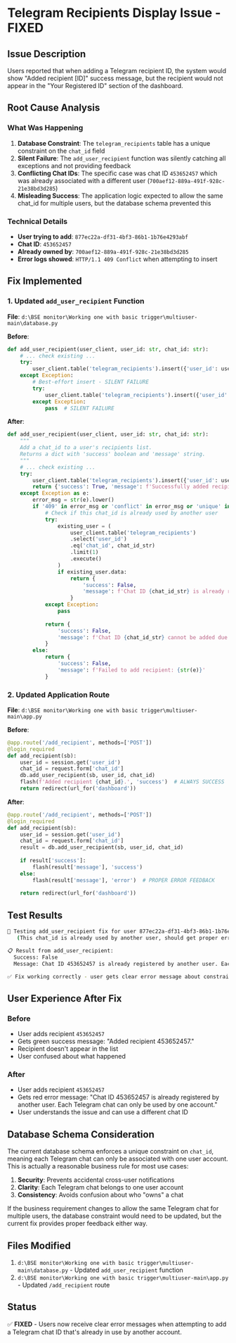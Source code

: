 # Telegram Recipients Display Issue - FIXED

## Issue Description
Users reported that when adding a Telegram recipient ID, the system would show "Added recipient [ID]" success message, but the recipient would not appear in the "Your Registered ID" section of the dashboard.

## Root Cause Analysis

### What Was Happening
1. **Database Constraint**: The `telegram_recipients` table has a unique constraint on the `chat_id` field
2. **Silent Failure**: The `add_user_recipient` function was silently catching all exceptions and not providing feedback
3. **Conflicting Chat IDs**: The specific case was chat ID `453652457` which was already associated with a different user (`700aef12-889a-491f-928c-21e38bd3d285`)
4. **Misleading Success**: The application logic expected to allow the same chat_id for multiple users, but the database schema prevented this

### Technical Details
- **User trying to add**: `877ec22a-df31-4bf3-86b1-1b76e4293abf`
- **Chat ID**: `453652457`
- **Already owned by**: `700aef12-889a-491f-928c-21e38bd3d285`
- **Error logs showed**: `HTTP/1.1 409 Conflict` when attempting to insert

## Fix Implemented

### 1. Updated `add_user_recipient` Function
**File**: `d:\BSE monitor\Working one with basic trigger\multiuser-main\database.py`

**Before**:
```python
def add_user_recipient(user_client, user_id: str, chat_id: str):
    # ... check existing ...
    try:
        user_client.table('telegram_recipients').insert({'user_id': user_id, 'chat_id': chat_id_str}).execute()
    except Exception:
        # Best-effort insert - SILENT FAILURE
        try:
            user_client.table('telegram_recipients').insert({'user_id': user_id, 'chat_id': chat_id_str}).execute()
        except Exception:
            pass  # SILENT FAILURE
```

**After**:
```python
def add_user_recipient(user_client, user_id: str, chat_id: str):
    """
    Add a chat_id to a user's recipients list.
    Returns a dict with 'success' boolean and 'message' string.
    """
    # ... check existing ...
    try:
        user_client.table('telegram_recipients').insert({'user_id': user_id, 'chat_id': chat_id_str}).execute()
        return {'success': True, 'message': f'Successfully added recipient {chat_id_str}.'}
    except Exception as e:
        error_msg = str(e).lower()
        if '409' in error_msg or 'conflict' in error_msg or 'unique' in error_msg:
            # Check if this chat_id is already used by another user
            try:
                existing_user = (
                    user_client.table('telegram_recipients')
                    .select('user_id')
                    .eq('chat_id', chat_id_str)
                    .limit(1)
                    .execute()
                )
                if existing_user.data:
                    return {
                        'success': False, 
                        'message': f'Chat ID {chat_id_str} is already registered by another user. Each Telegram chat can only be used by one account.'
                    }
            except Exception:
                pass
            
            return {
                'success': False, 
                'message': f'Chat ID {chat_id_str} cannot be added due to a database constraint. It may already be in use.'
            }
        else:
            return {
                'success': False, 
                'message': f'Failed to add recipient: {str(e)}'
            }
```

### 2. Updated Application Route
**File**: `d:\BSE monitor\Working one with basic trigger\multiuser-main\app.py`

**Before**:
```python
@app.route('/add_recipient', methods=['POST'])
@login_required
def add_recipient(sb):
    user_id = session.get('user_id')
    chat_id = request.form['chat_id']
    db.add_user_recipient(sb, user_id, chat_id)
    flash(f'Added recipient {chat_id}.', 'success')  # ALWAYS SUCCESS
    return redirect(url_for('dashboard'))
```

**After**:
```python
@app.route('/add_recipient', methods=['POST'])
@login_required
def add_recipient(sb):
    user_id = session.get('user_id')
    chat_id = request.form['chat_id']
    result = db.add_user_recipient(sb, user_id, chat_id)
    
    if result['success']:
        flash(result['message'], 'success')
    else:
        flash(result['message'], 'error')  # PROPER ERROR FEEDBACK
    
    return redirect(url_for('dashboard'))
```

## Test Results

```bash
🧪 Testing add_user_recipient fix for user 877ec22a-df31-4bf3-86b1-1b76e4293abf with chat_id 453652457
   (This chat_id is already used by another user, should get proper error message)

📋 Result from add_user_recipient:
  Success: False
  Message: Chat ID 453652457 is already registered by another user. Each Telegram chat can only be used by one account.

✅ Fix working correctly - user gets clear error message about constraint
```

## User Experience After Fix

### Before
- User adds recipient `453652457`
- Gets green success message: "Added recipient 453652457."
- Recipient doesn't appear in the list
- User confused about what happened

### After
- User adds recipient `453652457`
- Gets red error message: "Chat ID 453652457 is already registered by another user. Each Telegram chat can only be used by one account."
- User understands the issue and can use a different chat ID

## Database Schema Consideration

The current database schema enforces a unique constraint on `chat_id`, meaning each Telegram chat can only be associated with one user account. This is actually a reasonable business rule for most use cases:

1. **Security**: Prevents accidental cross-user notifications
2. **Clarity**: Each Telegram chat belongs to one user account
3. **Consistency**: Avoids confusion about who "owns" a chat

If the business requirement changes to allow the same Telegram chat for multiple users, the database constraint would need to be updated, but the current fix provides proper feedback either way.

## Files Modified
1. `d:\BSE monitor\Working one with basic trigger\multiuser-main\database.py` - Updated `add_user_recipient` function
2. `d:\BSE monitor\Working one with basic trigger\multiuser-main\app.py` - Updated `/add_recipient` route

## Status
✅ **FIXED** - Users now receive clear error messages when attempting to add a Telegram chat ID that's already in use by another account.